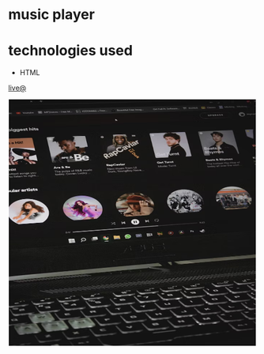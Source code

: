 # music player
# technologies used
- HTML



[live@](https://bibin-musicplayer.netlify.app/)

![img](./pic.png)